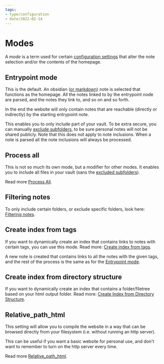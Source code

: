 ```yaml
---
tags:
- type/configuration
- date/2022-02-14
---
```

# Modes


A *mode* is a term used for certain [configuration settings](../../Configurations/Configuration%20Options.md) that alter the note selection and/or the contents of the homepage.

## Entrypoint mode
This is the default. An obsidian ([or markdown](../../General%20Information/Parsing%20Obsidian%20notes%20to%20proper%20markdown.md)) note is selected that functions as the homepage. All the notes linked to by the entrypoint node are parsed, and the notes they link to, and so on and so forth.

In the end the website will only contain notes that are reachable (directly or indirectly) by the starting entrypoint note.

This enables you to only include part of your vault. To be extra secure, you can manually [exclude subfolders](../../Configurations/Configuration%20Options.md#exclude-subfolders), to be sure personal notes will not be shared publicly. Note that this does not apply to note inclusions. When a note is parsed all the note inclusions will always be processed.

## Process all
This is not so much its own mode, but a modifier for other modes. It enables you to include all files in your vault (sans the [excluded subfolders](../../Configurations/Configuration%20Options.md#exclude-subfolders)). 

Read more [Process All](../../Configurations/Modes/Process%20All.md).

## Filtering notes
To only include certain folders, or exclude specific folders, look here: [Filtering notes](../../Configurations/Modes/Filtering%20notes.md).

## Create index from tags
If you want to dynamically create an index that contains links to notes with certain tags, you can use this mode. Read more: [Create index from tags](../../Configurations/Modes/Create%20index%20from%20tags.md).

A new note is created that contains links to all the notes with the given tags, and the rest of the process is the same as for the [Entrypoint mode](#entrypoint-mode).

## Create index from directory structure
If you want to dynamically create an index that contains a folder/filetree based on your html output folder. Read more: [Create Index from Directory Structure](../../Configurations/Modes/Create%20Index%20from%20Directory%20Structure.md).

## Relative_path_html
This setting will allow you to compile the website in a way that can be browsed directly from your filesystem (i.e. without running an http server).

This can be useful if you want a basic website for personal use, and don't want to remember to turn on the http server every time.

Read more [Relative_path_html](../../Configurations/Modes/Relative_path_html.md).


